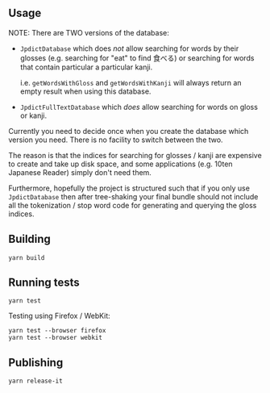 ## Usage

NOTE: There are TWO versions of the database:

- `JpdictDatabase` which does _not_ allow searching for words by their glosses
  (e.g. searching for "eat" to find 食べる) or searching for words that
  contain particular a particular kanji.

  i.e. `getWordsWithGloss` and `getWordsWithKanji` will always return an empty
  result when using this database.

- `JpdictFullTextDatabase` which _does_ allow searching for words on gloss or kanji.

Currently you need to decide once when you create the database which version you
need. There is no facility to switch between the two.

The reason is that the indices for searching for glosses / kanji are expensive to
create and take up disk space, and some applications (e.g. 10ten Japanese
Reader) simply don't need them.

Furthermore, hopefully the project is structured such that if you only use
`JpdictDatabase` then after tree-shaking your final bundle should not include all
the tokenization / stop word code for generating and querying the gloss indices.

## Building

```
yarn build
```

## Running tests

```
yarn test
```

Testing using Firefox / WebKit:

```
yarn test --browser firefox
yarn test --browser webkit
```

## Publishing

```
yarn release-it
```
